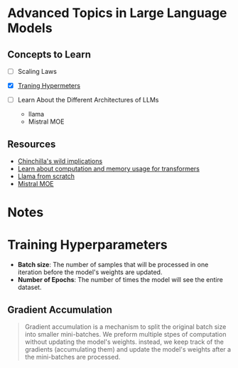 # Advanced Topics in Large Language Models


## Concepts to Learn
- [ ] Scaling Laws

- [x] [Traning Hypermeters](https://rentry.org/llm-training#training-hyperparameters)

- [ ] Learn About the Different Architectures of LLMs
    - llama
    - Mistral MOE

## Resources
- [Chinchilla's wild implications](https://www.lesswrong.com/posts/6Fpvch8RR29qLEWNH/chinchilla-s-wild-implications)
- [Learn about computation and memory usage for transformers](https://blog.eleuther.ai/transformer-math/)
- [Llama from scratch](https://github.com/jzhang38/TinyLlama)
- [Mistral MOE](https://huggingface.co/blog/moe)

# Notes 

# Training Hyperparameters
- **Batch size**: The number of samples that will be processed in one iteration before the model's weights are updated. 
- **Number of Epochs**: The number of times the model will see the entire dataset.

## Gradient Accumulation
> Gradient accumulation is a mechanism to split the original batch size into smaller mini-batches. We preform multiple stpes of computation without updating the model's weights. instead, we keep track of the gradients (accumulating them) and update the model's weights after a the mini-batches are processed.
